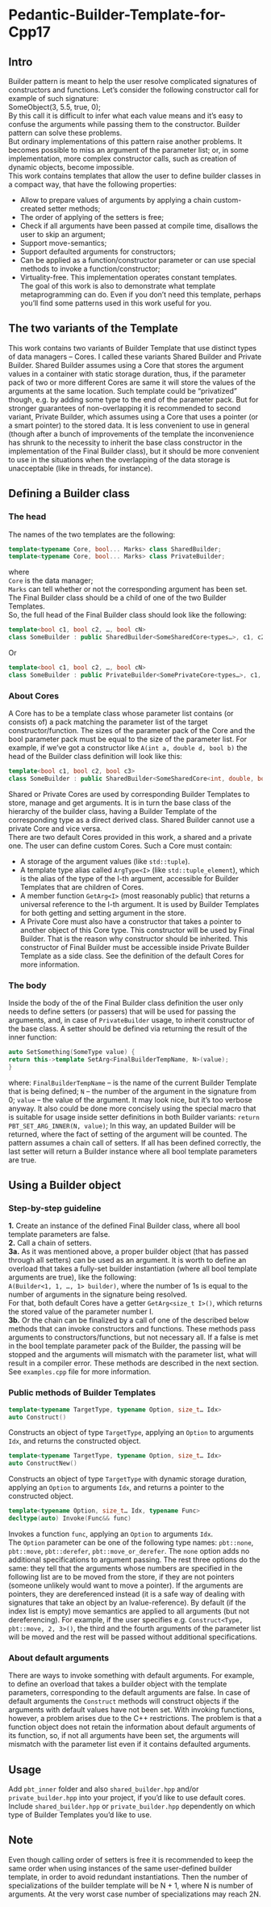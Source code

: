 # Pedantic-Builder-Template-for-Cpp17
## Intro
Builder pattern is meant to help the user resolve complicated signatures of constructors and functions. Let’s consider the following constructor call for example of such signature:  
SomeObject(3, 5.5, true, 0);  
By this call it is difficult to infer what each value means and it’s easy to confuse the arguments while passing them to the constructor. Builder pattern can solve these problems.  
But ordinary implementations of this pattern raise another problems. It becomes possible to miss an argument of the parameter list; or, in some implementation, more complex constructor calls, such as creation of dynamic objects, become impossible.  
This work contains templates that allow the user to define builder classes in a compact way, that have the following properties:  
- Allow to prepare values of arguments by applying a chain custom-created setter methods;  
- The order of applying of the setters is free;  
- Check if all arguments have been passed at compile time, disallows the user to skip an argument;  
- Support move-semantics;  
- Support defaulted arguments for constructors;  
- Can be applied as a function/constructor parameter or can use special methods to invoke a function/constructor;  
- Virtuality-free. This implementation operates constant templates.  
The goal of this work is also to demonstrate what template metaprogramming can do. Even if you don’t need this template, perhaps you’ll find some patterns used in this work useful for you.
## The two variants of the Template
This work contains two variants of Builder Template that use distinct types of data managers – Cores. I called these variants Shared Builder and Private Builder. Shared Builder assumes using a Core that stores the argument values in a container with static storage duration, thus, if the parameter pack of two or more different Cores are same it will store the values of the arguments at the same location. Such template could be “privatized” though, e.g. by adding some type to the end of the parameter pack. But for stronger guarantees of non-overlapping it is recommended to second variant, Private Builder, which assumes using a Core that uses a pointer (or a smart pointer) to the stored data. It is less convenient to use in general (though after a bunch of improvements of the template the inconvenience has shrunk to the necessity to inherit the base class constructor in the implementation of the Final Builder class), but it should be more convenient to use in the situations when the overlapping of the data storage is unacceptable (like in threads, for instance).
## Defining a Builder class
### The head
The names of the two templates are the following:
```cpp
template<typename Core, bool... Marks> class SharedBuilder;
template<typename Core, bool... Marks> class PrivateBuilder;
```
where  
`Core` is the data manager;  
`Marks` can tell whether or not the corresponding argument has been set.  
The Final Builder class should be a child of one of the two Builder Templates.  
So, the full head of the Final Builder class should look like the following:
```cpp
template<bool c1, bool c2, …, bool cN>
class SomeBuilder : public SharedBuilder<SomeSharedCore<types…>, c1, c2, …, cN>
```
Or
```cpp
template<bool c1, bool c2, …, bool cN>
class SomeBuilder : public PrivateBuilder<SomePrivateCore<types…>, c1, c2, …, cN>
```
### About Cores
A Core has to be a template class whose parameter list contains (or consists of) a pack matching the parameter list of the target constructor/function. The sizes of the parameter pack of the Core and the bool parameter pack must be equal to the size of the parameter list. For example, if we’ve got a constructor like `A(int a, double d, bool b)` the head of the Builder class definition will look like this:
```cpp
template<bool c1, bool c2, bool c3>
class SomeBuilder : public SharedBuilder<SomeSharedCore<int, double, bool>, c1, c2, c3>
```
Shared or Private Cores are used by corresponding Builder Templates to store, manage and get arguments. It is in turn the base class of the hierarchy of the builder class, having a Builder Template of the corresponding type as a direct derived class. Shared Builder cannot use a private Core and vice versa.  
There are two default Cores provided in this work, a shared and a private one. The user can define custom Cores. Such a Core must contain:  
- A storage of the argument values (like `std::tuple`).  
- A template type alias called `ArgType<I>` (like `std::tuple_element`), which is the alias of the type of the I-th argument, accessible for Builder Templates that are children of Cores.  
- A member function `GetArg<I>` (most reasonably public) that returns a universal reference to the I-th argument. It is used by Builder Templates for both getting and setting argument in the store.  
- A Private Core must also have a constructor that takes a pointer to another object of this Core type. This constructor will be used by Final Builder. That is the reason why constructor should be inherited. This constructor of Final Builder must be accessible inside Private Builder Template as a side class. 
See the definition of the default Cores for more information.  
### The body
Inside the body of the of the Final Builder class definition the user only needs to define setters (or passers) that will be used for passing the arguments, and, in case of `PrivateBuilder` usage, to inherit constructor of the base class. A setter should be defined via returning the result of the inner function:
```cpp
auto SetSomething(SomeType value) {
return this->template SetArg<FinalBuilderTempName, N>(value);
}
```
where:
`FinalBuilderTempName` – is the name of the current Builder Template that is being defined;
`N` – the number of the argument in the signature from 0;
`value` – the value of the argument.
It may look nice, but it’s too verbose anyway. It also could be done more concisely using the special macro that is suitable for usage inside setter definitions in both Builder variants:
`return PBT_SET_ARG_INNER(N, value)`;
In this way, an updated Builder will be returned, where the fact of setting of the argument will be counted. The pattern assumes a chain call of setters. If all has been defined correctly, the last setter will return a Builder instance where all bool template parameters are true.
## Using a Builder object
### Step-by-step guideline
**1.** Create an instance of the defined Final Builder class, where all bool template parameters are false.  
**2.** Call a chain of setters.  
**3a.** As it was mentioned above, a proper builder object (that has passed through all setters) can be used as an argument. It is worth to define an overload that takes a fully-set builder instantiation (where all bool template arguments are true), like the following:  
`A(Builder<1, 1, …, 1> builder)`, where the number of 1s is equal to the number of arguments in the signature being resolved.  
For that, both default Cores have a getter `GetArg<size_t I>()`, which returns the stored value of the parameter number I.  
**3b.** Or the chain can be finalized by a call of one of the described below methods that can invoke constructors and functions. These methods pass arguments to constructors/functions, but not necessary all. If a false is met in the bool template parameter pack of the Builder, the passing will be stopped and the arguments will mismatch with the parameter list, what will result in a compiler error. These methods are described in the next section.  
See `examples.cpp` file for more information.
### Public methods of Builder Templates
```cpp
template<typename TargetType, typename Option, size_t… Idx> 
auto Construct() 
```
Constructs an object of type `TargetType`, applying an `Option` to arguments `Idx`, and returns the constructed object.
```cpp
template<typename TargetType, typename Option, size_t… Idx> 
auto ConstructNew() 
```
Constructs an object of type `TargetType` with dynamic storage duration, applying an `Option` to arguments `Idx`,  and returns a pointer to the constructed object.
```cpp
template<typename Option, size_t… Idx, typename Func> 
decltype(auto) Invoke(Func&& func) 
```
Invokes a function `func`, applying an `Option` to arguments `Idx`.  
The `Option` parameter can be one of the following type names: `pbt::none`, `pbt::move`, `pbt::derefer`, `pbt::move_or_derefer`. The `none` option adds no additional specifications to argument passing. The rest three options do the same: they tell that the arguments whose numbers are specified in the following list are to be moved from the store, if they are not pointers (someone unlikely would want to move a pointer). If the arguments are pointers, they are dereferenced instead (it is a safe way of dealing with signatures that take an object by an lvalue-reference). By default (if the index list is empty) move semantics are applied to all arguments (but not dereferencing). For example, if the user specifies e.g. `Construct<Type, pbt::move, 2, 3>()`, the third and the fourth arguments of the parameter list will be moved and the rest will be passed without additional specifications.
### About default arguments
There are ways to invoke something with default arguments. For example, to define an overload that takes a builder object with the template parameters, corresponding to the default arguments are false. 
In case of default arguments the `Construct` methods will construct objects if the arguments with default values have not been set. With invoking functions, however, a problem arises due to the C++ restrictions. The problem is that a function object does not retain the information about default arguments of its function, so, if not all arguments have been set, the arguments will mismatch with the parameter list even if it contains defaulted arguments.
## Usage
Add `pbt_inner` folder and also `shared_builder.hpp` and/or `private_builder.hpp` into your project, if you’d like to use default cores. Include `shared_builder.hpp` or `private_builder.hpp` dependently on which type of Builder Templates you’d like to use.
## Note
Even though calling order of setters is free it is recommended to keep the same order when using instances of the same user-defined builder template, in order to avoid redundant instantiations. Then the number of specializations of the builder template will be N + 1, where N is number of arguments. At the very worst case number of specializations may reach 2N.

